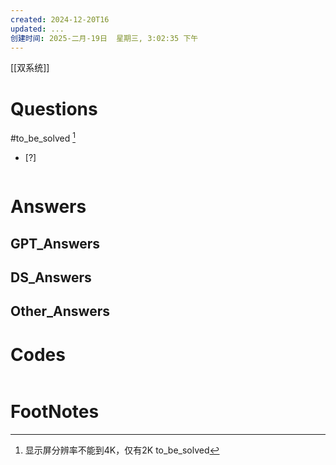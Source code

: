 ```yaml
---
created: 2024-12-20T16
updated: ...
创建时间: 2025-二月-19日  星期三, 3:02:35 下午
---
```

[[双系统]]

# Questions
#to_be_solved [^1]
- [?] 

```python

```

# Answers

## GPT_Answers


## DS_Answers


## Other_Answers


# Codes

```python

```


# FootNotes

[^1]: 显示屏分辨率不能到4K，仅有2K to_be_solved